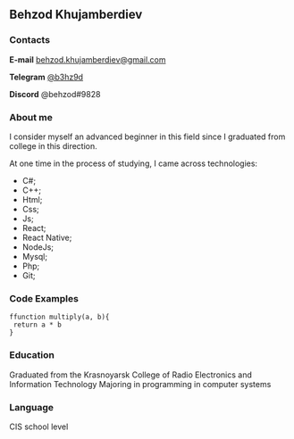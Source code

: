 ## Behzod Khujamberdiev

### Contacts

**E-mail** [behzod.khujamberdiev@gmail.com](behzod.khujamberdiev@gmail.com)

**Telegram** [@b3hz9d](https://t.me/b3hz9d) 

**Discord** @behzod#9828

### About me

I consider myself an advanced beginner in this field since I graduated from college in this direction.

At one time in the process of studying, I came across technologies:
*  C#;
*  C++;
*  Html;
*  Css;
*  Js;
*  React;
*  React Native;
*  NodeJs;
*  Mysql;
*  Php;
*  Git;

### Code Examples

```
ffunction multiply(a, b){
 return a * b
}
```
### Education

Graduated from the Krasnoyarsk College of Radio Electronics and Information Technology
Majoring in programming in computer systems

### Language

CIS school level
